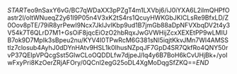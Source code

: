 $START$eo9nSaxY6vG/BC7qWDaXX3pPZgT4m1LXVbj6/iJ0iYXA6L2ilmQHPfOastr2l/oltWNueqZ2y61l9P05n4V3xK2tS4rs1QcuyHWKGbJKlCLsRe9BfxLD/Z0Oov8pTE/79iR8yrPewI9Ncx7JklJvIKbp9ud1B7jmGb88aDpNFVXbqDV2t4y3V54k7T6QLrD7M1+GsOiF8jqcEiOzO2hbRqxJwGVWHijZcxXEXEtPP9wLMIUB7ok9D7MpIk3sBpeu2nu/KYV4I0TPwRcM6G381sNI5iqjtKkvJMn7Wl4AMSStlz7closub4AyhJ0dDYnHAtv9HSL1k0IhusNZpqJF7GpD4SR7QkfRo4QNY50rvP37QEIpVPQcgSst5GlwCLoOQDDLfw7djpeJ/Iq4y6B7BoH6kCvUHjBk+/yoIwFxyPri8KzOerZRjAFOry/0QCnl2egG25oDL4XgMoDqgSfZKQ==$END$